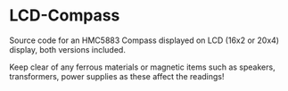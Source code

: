 # LCD-Compass
Source code for an HMC5883 Compass displayed on LCD (16x2 or 20x4) display, both versions included.

Keep clear of any ferrous materials or magnetic items such as speakers, transformers, power supplies as these affect the readings!
